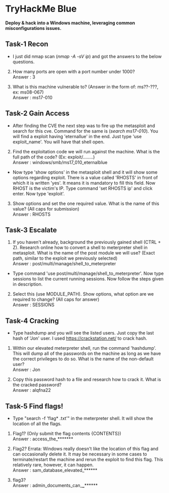 # TryHackMe Blue
**Deploy & hack into a Windows machine, leveraging common misconfigurations issues.**

## Task-1 Recon

* I just did nmap scan (*nmap -A -sV ip*) and got the answers to the below questions. 

2. How many ports are open with a port number under 1000?<br>
Answer : 3 

3. What is this machine vulnerable to? (Answer in the form of: ms??-???, ex: ms08-067)<br>
Answer : ms17-010

## Task-2 Gain Access

* After finding the CVE the next step was to fire up the metasploit and search for this cve. Command for the same is (*search ms17-010*). You will find a exploit having 'eternallue' in the end. Just type 'use exploit_name'. You will have that shell open.

2. Find the exploitation code we will run against the machine. What is the full path of the code? (Ex: exploit/........)<br>
Answer : windows/smb/ms17_010_eternalblue

* Now type 'show options' in the metasploit shell and it will show some options regarding exploit. There is a value called 'RHOSTS' in front of which it is written 'yes'. It means it is mandatory to fill this field. Now RHOST is the victim's IP. Type command 'set RHOSTS ip' and click enter. Now type 'exploit'.

3. Show options and set the one required value. What is the name of this value? (All caps for submission)<br>
Answer : RHOSTS

## Task-3 Escalate

1. If you haven't already, background the previously gained shell (CTRL + Z). Research online how to convert a shell to meterpreter shell in metasploit. What is the name of the post module we will use? (Exact path, similar to the exploit we previously selected) <br>
Answer : post/multi/manage/shell_to_meterpreter

* Type command 'use post/multi/manage/shell_to_meterpreter'. Now type sessions to list the current running sessions. Now follow the steps given in description.

2. Select this (use MODULE_PATH). Show options, what option are we required to change? (All caps for answer)<br>
Answer : SESSIONS

## Task-4 Cracking

* Type hashdump and you will see the listed users. Just copy the last hash of 'Jon' user. I used https://crackstation.net/ to crack hash.

1. Within our elevated meterpreter shell, run the command 'hashdump'. This will dump all of the passwords on the machine as long as we have the correct privileges to do so. What is the name of the non-default user? <br>
Answer : Jon

2. Copy this password hash to a file and research how to crack it. What is the cracked password?<br>
Answer : alqfna22

## Task-5 Find flags!

* Type "search -f 'flag* .txt'" in the meterpreter shell. It will show the location of all the flags.

1. Flag1? (Only submit the flag contents {CONTENTS}) <br>
Answer : access_the_*******

2. Flag2? Errata: Windows really doesn't like the location of this flag and can occasionally delete it. It may be necessary in some cases to terminate/restart the machine and rerun the exploit to find this flag. This relatively rare, however, it can happen.<br>
Answer : sam_database_elevated_******

3. flag3?<br>
Answer : admin_documents_can_**_********